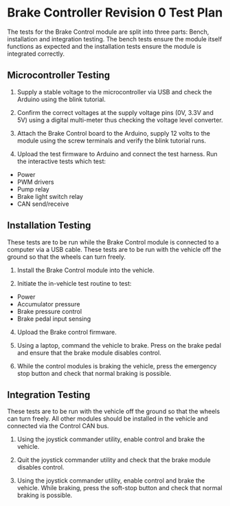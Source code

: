 # Brake Controller Revision 0 Test Plan

The tests for the Brake Control module are split into three parts: Bench,
installation and integration testing. The bench tests ensure the module itself functions as expected
and the installation tests ensure the module is integrated correctly.

## Microcontroller Testing

1. Supply a stable voltage to the microcontroller via USB and check the Arduino using the
blink tutorial.

2. Confirm the correct voltages at the supply voltage pins (0V, 3.3V and 5V)
using a digital multi-meter thus checking the voltage level converter.

3. Attach the Brake Control board to the Arduino, supply 12 volts to the
module using the screw terminals and verify the blink tutorial runs.

4. Upload the test firmware to Arduino and connect the test harness. Run the
interactive tests which test:
  - Power
  - PWM drivers
  - Pump relay
  - Brake light switch relay
  - CAN send/receive



## Installation Testing
These tests are to be run while the Brake Control module is connected to a computer
via a USB cable. These tests are to be run with the vehicle off the ground
so that the wheels can turn freely.

1. Install the Brake Control module into the vehicle.

2. Initiate the in-vehicle test routine to test:
 - Power
 - Accumulator pressure
 - Brake pressure control
 - Brake pedal input sensing

4. Upload the Brake control firmware.

5. Using a laptop, command the vehicle to brake. Press on the brake pedal and ensure
that the brake module disables control.

6. While the control modules is braking the vehicle, press the emergency stop button and
check that normal braking is possible.

## Integration Testing
These tests are to be run with the vehicle off the ground so that the wheels can
turn freely. All other modules should be installed in the vehicle and
connected via the Control CAN bus.

1. Using the joystick commander utility, enable control and brake the vehicle.

2. Quit the joystick commander utility and check that the brake module disables control.

3. Using the joystick commander utility, enable control and brake the vehicle.
While braking, press the soft-stop button and check that normal braking is possible.
